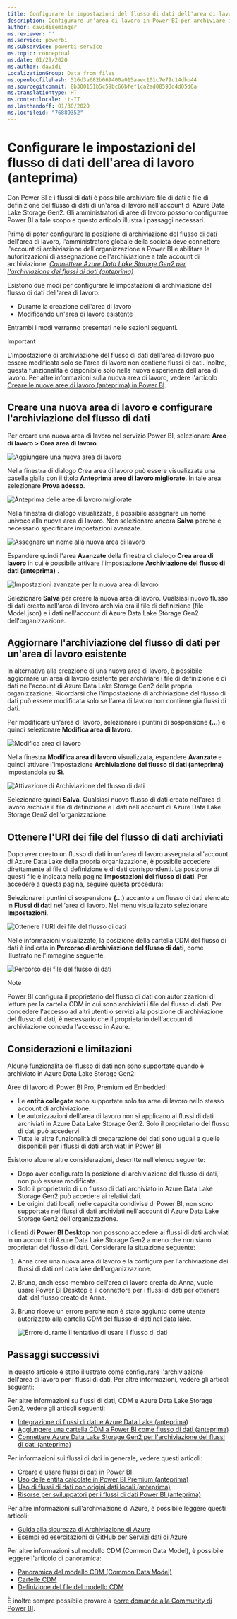 ```yaml
---
title: Configurare le impostazioni del flusso di dati dell'area di lavoro
description: Configurare un'area di lavoro in Power BI per archiviare i file di definizione del flusso di dati e i file di dati in Azure Data Lake Storage Gen2
author: davidiseminger
ms.reviewer: ''
ms.service: powerbi
ms.subservice: powerbi-service
ms.topic: conceptual
ms.date: 01/29/2020
ms.author: davidi
LocalizationGroup: Data from files
ms.openlocfilehash: 516d3a682b669400a015aaec101c7e79c14dbb44
ms.sourcegitcommit: 8b300151b5c59bc66bfef1ca2ad08593d4d05d6a
ms.translationtype: HT
ms.contentlocale: it-IT
ms.lasthandoff: 01/30/2020
ms.locfileid: "76889352"
---
```

# <a name="configure-workspace-dataflow-settings-preview"></a>Configurare le impostazioni del flusso di dati dell'area di lavoro (anteprima)

Con Power BI e i flussi di dati è possibile archiviare file di dati e file di definizione del flusso di dati di un'area di lavoro nell'account di Azure Data Lake Storage Gen2. Gli amministratori di aree di lavoro possono configurare Power BI a tale scopo e questo articolo illustra i passaggi necessari. 

Prima di poter configurare la posizione di archiviazione del flusso di dati dell'area di lavoro, l'amministratore globale della società deve connettere l'account di archiviazione dell'organizzazione a Power BI e abilitare le autorizzazioni di assegnazione dell'archiviazione a tale account di archiviazione. *[Connettere Azure Data Lake Storage Gen2 per l'archiviazione dei flussi di dati (anteprima)](service-dataflows-connect-azure-data-lake-storage-gen2.md)* 

Esistono due modi per configurare le impostazioni di archiviazione del flusso di dati dell'area di lavoro: 

* Durante la creazione dell'area di lavoro
* Modificando un'area di lavoro esistente

Entrambi i modi verranno presentati nelle sezioni seguenti. 

> [!IMPORTANT]
> L'impostazione di archiviazione del flusso di dati dell'area di lavoro può essere modificata solo se l'area di lavoro non contiene flussi di dati. Inoltre, questa funzionalità è disponibile solo nella nuova esperienza dell'area di lavoro. Per altre informazioni sulla nuova area di lavoro, vedere l'articolo [Creare le nuove aree di lavoro (anteprima) in Power BI](service-create-the-new-workspaces.md).

## <a name="create-a-new-workspace-configure-its-dataflow-storage"></a>Creare una nuova area di lavoro e configurare l'archiviazione del flusso di dati

Per creare una nuova area di lavoro nel servizio Power BI, selezionare **Aree di lavoro > Crea area di lavoro**.

![Aggiungere una nuova area di lavoro](media/service-dataflows-configure-workspace-storage-settings/dataflow-storage-settings_01.jpg)

Nella finestra di dialogo Crea area di lavoro può essere visualizzata una casella gialla con il titolo **Anteprima aree di lavoro migliorate**. In tale area selezionare **Prova adesso**.

![Anteprima delle aree di lavoro migliorate](media/service-dataflows-configure-workspace-storage-settings/dataflow-storage-settings_02.jpg)

Nella finestra di dialogo visualizzata, è possibile assegnare un nome univoco alla nuova area di lavoro. Non selezionare ancora **Salva** perché è necessario specificare impostazioni avanzate.

![Assegnare un nome alla nuova area di lavoro](media/service-dataflows-configure-workspace-storage-settings/dataflow-storage-settings_03.jpg)

Espandere quindi l'area **Avanzate** della finestra di dialogo **Crea area di lavoro** in cui è possibile attivare l'impostazione **Archiviazione del flusso di dati (anteprima)** .

![Impostazioni avanzate per la nuova area di lavoro](media/service-dataflows-configure-workspace-storage-settings/dataflow-storage-settings_04.jpg)

Selezionare **Salva** per creare la nuova area di lavoro. Qualsiasi nuovo flusso di dati creato nell'area di lavoro archivia ora il file di definizione (file Model.json) e i dati nell'account di Azure Data Lake Storage Gen2 dell'organizzazione. 

## <a name="update-dataflow-storage-for-an-existing-workspace"></a>Aggiornare l'archiviazione del flusso di dati per un'area di lavoro esistente

In alternativa alla creazione di una nuova area di lavoro, è possibile aggiornare un'area di lavoro esistente per archiviare i file di definizione e di dati nell'account di Azure Data Lake Storage Gen2 della propria organizzazione. Ricordarsi che l'impostazione di archiviazione del flusso di dati può essere modificata solo se l'area di lavoro non contiene già flussi di dati.

Per modificare un'area di lavoro, selezionare i puntini di sospensione **(...)** e quindi selezionare **Modifica area di lavoro**. 

![Modifica area di lavoro](media/service-dataflows-configure-workspace-storage-settings/dataflow-storage-settings_05.jpg)

Nella finestra **Modifica area di lavoro** visualizzata, espandere **Avanzate** e quindi attivare l'impostazione **Archiviazione del flusso di dati (anteprima)** impostandola su **Sì**. 

![Attivazione di Archiviazione del flusso di dati](media/service-dataflows-configure-workspace-storage-settings/dataflow-storage-settings_06.jpg)

Selezionare quindi **Salva**. Qualsiasi nuovo flusso di dati creato nell'area di lavoro archivia il file di definizione e i dati nell'account di Azure Data Lake Storage Gen2 dell'organizzazione.


## <a name="get-the-uri-of-stored-dataflow-files"></a>Ottenere l'URI dei file del flusso di dati archiviati

Dopo aver creato un flusso di dati in un'area di lavoro assegnata all'account di Azure Data Lake della propria organizzazione, è possibile accedere direttamente ai file di definizione e di dati corrispondenti. La posizione di questi file è indicata nella pagina **Impostazioni del flusso di dati**. Per accedere a questa pagina, seguire questa procedura:

Selezionare i puntini di sospensione **(...)**  accanto a un flusso di dati elencato in **Flussi di dati** nell'area di lavoro. Nel menu visualizzato selezionare **Impostazioni**.

![Ottenere l'URI dei file del flusso di dati](media/service-dataflows-configure-workspace-storage-settings/dataflow-storage-settings_07.jpg)

Nelle informazioni visualizzate, la posizione della cartella CDM del flusso di dati è indicata in **Percorso di archiviazione del flusso di dati**, come illustrato nell'immagine seguente.

![Percorso dei file del flusso di dati](media/service-dataflows-configure-workspace-storage-settings/dataflow-storage-settings_08.jpg)

> [!NOTE]
> Power BI configura il proprietario del flusso di dati con autorizzazioni di lettura per la cartella CDM in cui sono archiviati i file del flusso di dati. Per concedere l'accesso ad altri utenti o servizi alla posizione di archiviazione del flusso di dati, è necessario che il proprietario dell'account di archiviazione conceda l'accesso in Azure.



## <a name="considerations-and-limitations"></a>Considerazioni e limitazioni

Alcune funzionalità del flusso di dati non sono supportate quando è archiviato in Azure Data Lake Storage Gen2: 

Aree di lavoro di Power BI Pro, Premium ed Embedded:
* Le **entità collegate** sono supportate solo tra aree di lavoro nello stesso account di archiviazione.
* Le autorizzazioni dell'area di lavoro non si applicano ai flussi di dati archiviati in Azure Data Lake Storage Gen2. Solo il proprietario del flusso di dati può accedervi.
* Tutte le altre funzionalità di preparazione dei dati sono uguali a quelle disponibili per i flussi di dati archiviati in Power BI


Esistono alcune altre considerazioni, descritte nell'elenco seguente:

* Dopo aver configurato la posizione di archiviazione del flusso di dati, non può essere modificata.
* Solo il proprietario di un flusso di dati archiviato in Azure Data Lake Storage Gen2 può accedere ai relativi dati.
* Le origini dati locali, nelle capacità condivise di Power BI, non sono supportate nei flussi di dati archiviati nell'account di Azure Data Lake Storage Gen2 dell'organizzazione.

I clienti di **Power BI Desktop** non possono accedere ai flussi di dati archiviati in un account di Azure Data Lake Storage Gen2 a meno che non siano proprietari del flusso di dati. Considerare la situazione seguente:

1.  Anna crea una nuova area di lavoro e la configura per l'archiviazione dei flussi di dati nel data lake dell'organizzazione.
2.  Bruno, anch'esso membro dell'area di lavoro creata da Anna, vuole usare Power BI Desktop e il connettore per i flussi di dati per ottenere dati dal flusso creato da Anna.
3.  Bruno riceve un errore perché non è stato aggiunto come utente autorizzato alla cartella CDM del flusso di dati nel data lake.

    ![Errore durante il tentativo di usare il flusso di dati](media/service-dataflows-configure-workspace-storage-settings/dataflow-storage-settings_08.jpg)


## <a name="next-steps"></a>Passaggi successivi

In questo articolo è stato illustrato come configurare l'archiviazione dell'area di lavoro per i flussi di dati. Per altre informazioni, vedere gli articoli seguenti:

Per altre informazioni su flussi di dati, CDM e Azure Data Lake Storage Gen2, vedere gli articoli seguenti:

* [Integrazione di flussi di dati e Azure Data Lake (anteprima)](service-dataflows-azure-data-lake-integration.md)
* [Aggiungere una cartella CDM a Power BI come flusso di dati (anteprima)](service-dataflows-add-cdm-folder.md)
* [Connettere Azure Data Lake Storage Gen2 per l'archiviazione dei flussi di dati (anteprima)](service-dataflows-connect-azure-data-lake-storage-gen2.md)

Per informazioni sui flussi di dati in generale, vedere questi articoli:

* [Creare e usare flussi di dati in Power BI](service-dataflows-create-use.md)
* [Uso delle entità calcolate in Power BI Premium (anteprima)](service-dataflows-computed-entities-premium.md)
* [Uso di flussi di dati con origini dati locali (anteprima)](service-dataflows-on-premises-gateways.md)
* [Risorse per sviluppatori per i flussi di dati Power BI (anteprima)](service-dataflows-developer-resources.md)

Per altre informazioni sull'archiviazione di Azure, è possibile leggere questi articoli:

* [Guida alla sicurezza di Archiviazione di Azure](https://docs.microsoft.com/azure/storage/common/storage-security-guide)
* [Esempi ed esercitazioni di GitHub per Servizi dati di Azure](https://aka.ms/cdmadstutorial)

Per altre informazioni sul modello CDM (Common Data Model), è possibile leggere l'articolo di panoramica:

* [Panoramica del modello CDM (Common Data Model)](https://docs.microsoft.com/powerapps/common-data-model/overview)
* [Cartelle CDM](https://go.microsoft.com/fwlink/?linkid=2045304)
* [Definizione del file del modello CDM](https://go.microsoft.com/fwlink/?linkid=2045521)

È inoltre sempre possibile provare a [porre domande alla Community di Power BI](https://community.powerbi.com/).
